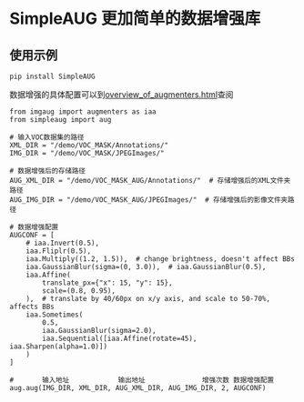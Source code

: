 # SimpleAUG 更加简单的数据增强库
## 使用示例

    pip install SimpleAUG

数据增强的具体配置可以到[overview_of_augmenters.html](https://imgaug.readthedocs.io/en/latest/source/overview_of_augmenters.html)查阅

    from imgaug import augmenters as iaa
    from simpleaug import aug
    
    # 输入VOC数据集的路径
    XML_DIR = "/demo/VOC_MASK/Annotations/"
    IMG_DIR = "/demo/VOC_MASK/JPEGImages/"
    
    # 数据增强后的存储路径
    AUG_XML_DIR = "/demo/VOC_MASK_AUG/Annotations/"  # 存储增强后的XML文件夹路径
    AUG_IMG_DIR = "/demo/VOC_MASK_AUG/JPEGImages/"  # 存储增强后的影像文件夹路径
    
    # 数据增强配置
    AUGCONF = [
        # iaa.Invert(0.5),
        iaa.Fliplr(0.5),
        iaa.Multiply((1.2, 1.5)),  # change brightness, doesn't affect BBs
        iaa.GaussianBlur(sigma=(0, 3.0)),  # iaa.GaussianBlur(0.5),
        iaa.Affine(
            translate_px={"x": 15, "y": 15},
            scale=(0.8, 0.95),
        ),  # translate by 40/60px on x/y axis, and scale to 50-70%, affects BBs
        iaa.Sometimes(
            0.5,
            iaa.GaussianBlur(sigma=2.0),
            iaa.Sequential([iaa.Affine(rotate=45), iaa.Sharpen(alpha=1.0)])
        )
    ]

    #       输入地址            输出地址              增强次数 数据增强配置
    aug.aug(IMG_DIR, XML_DIR, AUG_XML_DIR, AUG_IMG_DIR, 2, AUGCONF)

